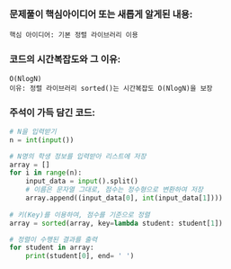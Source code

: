 ### 문제풀이 핵심아이디어 또는 새롭게 알게된 내용:
    핵심 아이디어: 기본 정렬 라이브러리 이용       

### 코드의 시간복잡도와 그 이유:
    O(NlogN)
    이유: 정렬 라이브러리 sorted()는 시간복잡도 O(NlogN)을 보장
    
### 주석이 가득 담긴 코드:
```python
# N을 입력받기
n = int(input())

# N명의 학생 정보를 입력받아 리스트에 저장
array = []
for i in range(n):
    input_data = input().split()
    # 이름은 문자열 그대로, 점수는 정수형으로 변환하여 저장
    array.append((input_data[0], int(input_data[1])))
 
# 키(Key)를 이용하여, 점수를 기준으로 정렬
array = sorted(array, key=lambda student: student[1])

# 정렬이 수행된 결과를 출력
for student in array:
    print(student[0], end= ' ')


```
